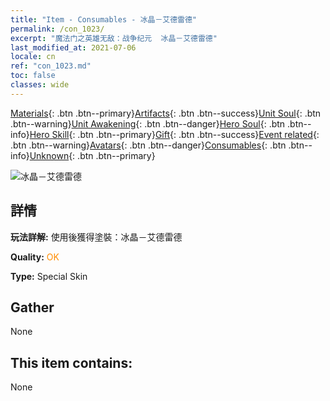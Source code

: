 ```yaml
---
title: "Item - Consumables - 冰晶－艾德雷德"
permalink: /con_1023/
excerpt: "魔法门之英雄无敌：战争纪元  冰晶－艾德雷德"
last_modified_at: 2021-07-06
locale: cn
ref: "con_1023.md"
toc: false
classes: wide
---
```

 [Materials](/ItemsCN/){: .btn .btn--primary}[Artifacts](/ItemsCN/Artifacts/){: .btn .btn--success}[Unit Soul](/ItemsCN/UnitSoul/){: .btn .btn--warning}[Unit Awakening](/ItemsCN/UnitAwakening/){: .btn .btn--danger}[Hero Soul](/ItemsCN/HeroSoul/){: .btn .btn--info}[Hero Skill](/ItemsCN/HeroSkill/){: .btn .btn--primary}[Gift](/ItemsCN/Gift/){: .btn .btn--success}[Event related](/ItemsCN/Events/){: .btn .btn--warning}[Avatars](/ItemsCN/Avatars/){: .btn .btn--danger}[Consumables](/ItemsCN/Consumables/){: .btn .btn--info}[Unknown](/ItemsCN/Unknown/){: .btn .btn--primary}

 ![冰晶－艾德雷德](/images/h/h_Adelaide3.jpg)

## 詳情
 **玩法詳解:** 使用後獲得塗裝：冰晶－艾德雷德

 **Quality:** <span style="color: #FF8C00">OK</span>

 **Type:** Special Skin

## Gather

  None

## This item contains:

  None

